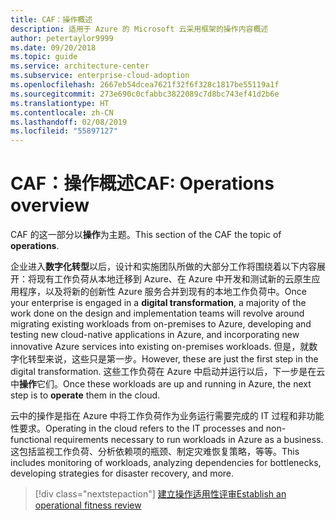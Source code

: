 ```yaml
---
title: CAF：操作概述
description: 适用于 Azure 的 Microsoft 云采用框架的操作内容概述
author: petertaylor9999
ms.date: 09/20/2018
ms.topic: guide
ms.service: architecture-center
ms.subservice: enterprise-cloud-adoption
ms.openlocfilehash: 2667eb54dcea7621f32f6f328c1817be55119a1f
ms.sourcegitcommit: 273e690c0cfabbc3822089c7d8bc743ef41d2b6e
ms.translationtype: HT
ms.contentlocale: zh-CN
ms.lasthandoff: 02/08/2019
ms.locfileid: "55897127"
---
```

# <a name="caf-operations-overview"></a><span data-ttu-id="ae92d-103">CAF：操作概述</span><span class="sxs-lookup"><span data-stu-id="ae92d-103">CAF: Operations overview</span></span>

<span data-ttu-id="ae92d-104">CAF 的这一部分以**操作**为主题。</span><span class="sxs-lookup"><span data-stu-id="ae92d-104">This section of the CAF the topic of **operations**.</span></span>

<span data-ttu-id="ae92d-105">企业进入**数字化转型**以后，设计和实施团队所做的大部分工作将围绕着以下内容展开：将现有工作负荷从本地迁移到 Azure、在 Azure 中开发和测试新的云原生应用程序，以及将新的创新性 Azure 服务合并到现有的本地工作负荷中。</span><span class="sxs-lookup"><span data-stu-id="ae92d-105">Once your enterprise is engaged in a **digital transformation**, a majority of the work done on the design and implementation teams will revolve around migrating existing workloads from on-premises to Azure, developing and testing new cloud-native applications in Azure, and incorporating new innovative Azure services into existing on-premises workloads.</span></span> <span data-ttu-id="ae92d-106">但是，就数字化转型来说，这些只是第一步。</span><span class="sxs-lookup"><span data-stu-id="ae92d-106">However, these are just the first step in the digital transformation.</span></span> <span data-ttu-id="ae92d-107">这些工作负荷在 Azure 中启动并运行以后，下一步是在云中**操作**它们。</span><span class="sxs-lookup"><span data-stu-id="ae92d-107">Once these workloads are up and running in Azure, the next step is to **operate** them in the cloud.</span></span>

<span data-ttu-id="ae92d-108">云中的操作是指在 Azure 中将工作负荷作为业务运行需要完成的 IT 过程和非功能性要求。</span><span class="sxs-lookup"><span data-stu-id="ae92d-108">Operating in the cloud refers to the IT processes and non-functional requirements necessary to run workloads in Azure as a business.</span></span> <span data-ttu-id="ae92d-109">这包括监视工作负荷、分析依赖项的瓶颈、制定灾难恢复策略，等等。</span><span class="sxs-lookup"><span data-stu-id="ae92d-109">This includes monitoring of workloads, analyzing dependencies for bottlenecks, developing strategies for disaster recovery, and more.</span></span>

> [!div class="nextstepaction"]
> [<span data-ttu-id="ae92d-110">建立操作适用性评审</span><span class="sxs-lookup"><span data-stu-id="ae92d-110">Establish an operational fitness review</span></span>](operational-fitness-review.md)
